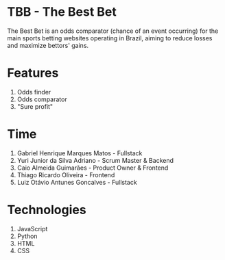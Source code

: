 # TBB - The Best Bet
The Best Bet is an odds comparator (chance of an event occurring) for the main sports betting websites operating in Brazil, aiming to reduce losses and maximize bettors' gains.

#  Features
1. Odds finder 
2. Odds comparator
3. "Sure profit"

#  Time
1. Gabriel Henrique Marques Matos - Fullstack
2. Yuri Junior da Silva Adriano - Scrum Master & Backend
3. Caio Almeida Guimarães - Product Owner & Frontend
4. Thiago Ricardo Oliveira - Frontend
5. Luiz Otávio Antunes Goncalves - Fullstack

# Technologies
1. JavaScript
2. Python
3. HTML
4. CSS
